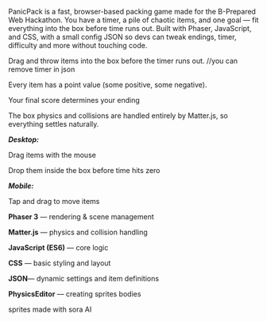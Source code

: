 PanicPack is a fast, browser-based packing game made for the B-Prepared Web Hackathon. You have a timer, a pile of chaotic items, and one goal — fit everything into the box before time runs out. 
Built with Phaser, JavaScript, and CSS, with a small config JSON so devs can tweak endings, timer, difficulty and more without touching code.

Drag and throw items into the box before the timer runs out. //you can remove timer in json

Every item has a point value (some positive, some negative).

Your final score determines your ending

The box physics and collisions are handled entirely by Matter.js, so everything settles naturally.

**_Desktop:_**

Drag items with the mouse

Drop them inside the box before time hits zero

_**Mobile:**_

Tap and drag to move items

**Phaser 3** — rendering & scene management

**Matter.js** — physics and collision handling

**JavaScript (ES6)** — core logic

**CSS** — basic styling and layout

**JSON**— dynamic settings and item definitions

**PhysicsEditor** — creating sprites bodies

sprites made with sora AI
